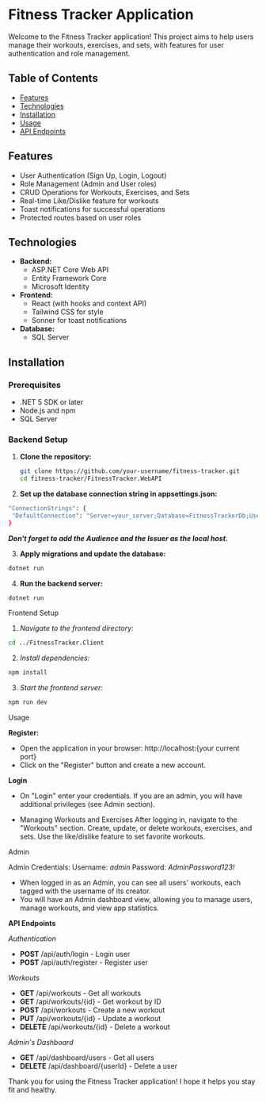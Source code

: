 # Fitness Tracker Application

Welcome to the Fitness Tracker application! This project aims to help users manage their workouts, exercises, and sets, with features for user authentication and role management.

## Table of Contents

- [Features](#features)
- [Technologies](#technologies)
- [Installation](#installation)
- [Usage](#usage)
- [API Endpoints](#api-endpoints)

## Features

- User Authentication (Sign Up, Login, Logout)
- Role Management (Admin and User roles)
- CRUD Operations for Workouts, Exercises, and Sets
- Real-time Like/Dislike feature for workouts
- Toast notifications for successful operations
- Protected routes based on user roles

## Technologies

- **Backend:**
  - ASP.NET Core Web API
  - Entity Framework Core
  - Microsoft Identity
- **Frontend:**
  - React (with hooks and context API)
  - Tailwind CSS for style
  - Sonner for toast notifications
- **Database:**
  - SQL Server

## Installation

### Prerequisites

- .NET 5 SDK or later
- Node.js and npm
- SQL Server

### Backend Setup

1. **Clone the repository:**

   ```sh
   git clone https://github.com/your-username/fitness-tracker.git
   cd fitness-tracker/FitnessTracker.WebAPI
   ```

2. **Set up the database connection string in appsettings.json:**

```sh
"ConnectionStrings": {
 "DefaultConnection": "Server=your_server;Database=FitnessTrackerDb;User Id=your_user;Password=your_password;"
}
```

_**Don't forget to add the Audience and the Issuer as the local host.**_

3. **Apply migrations and update the database:**

```sh
dotnet run
```

4. **Run the backend server:**

```sh
dotnet run
```

Frontend Setup

1. _Navigate to the frontend directory:_

```sh
cd ../FitnessTracker.Client
```

2. _Install dependencies:_

```sh
npm install
```

3. _Start the frontend server:_

```sh
npm run dev
```

Usage

**Register:**

- Open the application in your browser: http://localhost:{your current port}
- Click on the "Register" button and create a new account.

**Login**

- On "Login" enter your credentials.
  If you are an admin, you will have additional privileges (see Admin section).

- Managing Workouts and Exercises
  After logging in, navigate to the "Workouts" section.
  Create, update, or delete workouts, exercises, and sets.
  Use the like/dislike feature to set favorite workouts.

Admin

Admin Credentials:
Username: _admin_
Password: _AdminPassword123!_

- When logged in as an Admin, you can see all users' workouts, each tagged with the username of its creator.
- You will have an Admin dashboard view, allowing you to manage users, manage workouts, and view app statistics.

**API Endpoints**

_Authentication_

- **POST** /api/auth/login - Login user
- **POST** /api/auth/register - Register user

_Workouts_

- **GET** /api/workouts - Get all workouts
- **GET** /api/workouts/{id} - Get workout by ID
- **POST** /api/workouts - Create a new workout
- **PUT** /api/workouts/{id} - Update a workout
- **DELETE** /api/workouts/{id} - Delete a workout

_Admin's Dashboard_

- **GET** /api/dashboard/users - Get all users
- **DELETE** /api/dashboard/{userId} - Delete a user

Thank you for using the Fitness Tracker application! I hope it helps you stay fit and healthy.

